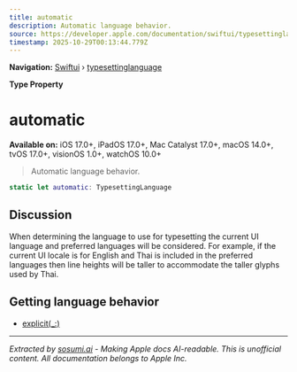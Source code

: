 ```yaml
---
title: automatic
description: Automatic language behavior.
source: https://developer.apple.com/documentation/swiftui/typesettinglanguage/automatic
timestamp: 2025-10-29T00:13:44.779Z
---
```


**Navigation:** [Swiftui](/documentation/swiftui) › [typesettinglanguage](/documentation/swiftui/typesettinglanguage)

**Type Property**

# automatic

**Available on:** iOS 17.0+, iPadOS 17.0+, Mac Catalyst 17.0+, macOS 14.0+, tvOS 17.0+, visionOS 1.0+, watchOS 10.0+

> Automatic language behavior.

```swift
static let automatic: TypesettingLanguage
```

## Discussion

When determining the language to use for typesetting the current UI language and preferred languages will be considered. For example, if the current UI locale is for English and Thai is included in the preferred languages then line heights will be taller to accommodate the taller glyphs used by Thai.

## Getting language behavior

- [explicit(_:)](/documentation/swiftui/typesettinglanguage/explicit(_:))

---

*Extracted by [sosumi.ai](https://sosumi.ai) - Making Apple docs AI-readable.*
*This is unofficial content. All documentation belongs to Apple Inc.*
